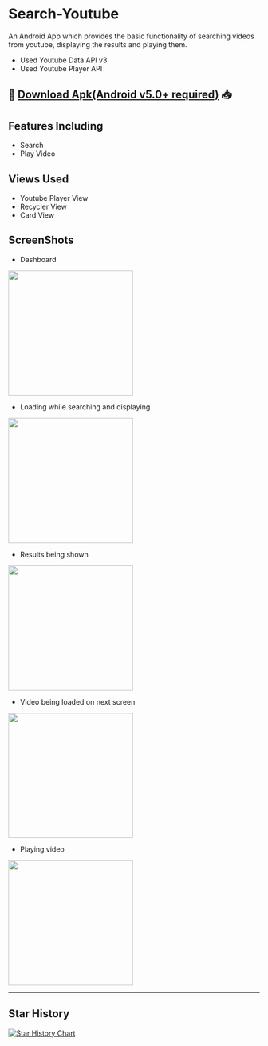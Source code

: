 # Search-Youtube
An Android App which provides the basic functionality of searching videos from youtube, displaying the results and playing them.

- Used Youtube Data API v3
- Used Youtube Player API 

## 🔗 [Download Apk(Android v5.0+ required)](https://github.com/abhi5658/search-youtube/raw/master/Search%20Youtube.apk) 📥

## Features Including
- Search
- Play Video

## Views Used
- Youtube Player View
- Recycler View
- Card View

## ScreenShots

- Dashboard

<img src="https://github.com/abhi5658/search-youtube/raw/master/screenshots/dashboard.png" width="250">

- Loading while searching and displaying

<img src="https://github.com/abhi5658/search-youtube/raw/master/screenshots/loading.png" width="250">

- Results being shown

<img src="https://github.com/abhi5658/search-youtube/raw/master/screenshots/results.png" width="250">

- Video being loaded on next screen

<img src="https://github.com/abhi5658/search-youtube/raw/master/screenshots/loadingVideo.png" width="250">

- Playing video

<img src="https://github.com/abhi5658/search-youtube/raw/master/screenshots/playingVideo.png" width="250">


____
## Star History

[![Star History Chart](https://api.star-history.com/svg?repos=abhi5658/search-youtube&type=Date)](https://star-history.com/#abhi5658/search-youtube&Date)

